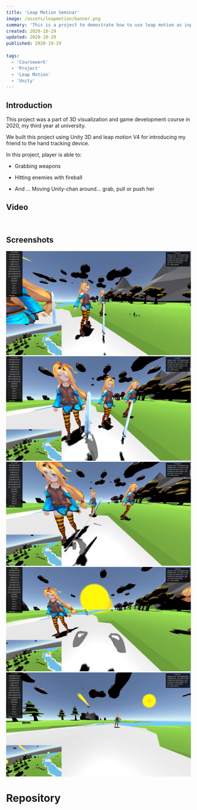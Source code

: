 ```yaml
---
title: 'Leap Motion Seminar'
image: /assets/leapmotion/banner.png
summary: 'This is a project to demostrate how to use leap motion as input in Unity3D'
created: 2020-10-29
updated: 2020-10-29
published: 2020-10-29 

tags:
  - 'Coursework'
  - 'Project'
  - 'Leap Motion'
  - 'Unity'
---
```



## Introduction
This project was a part of 3D visualization and game development course in 2020, my third year at university. 

We built this project using Unity 3D and leap motion V4 for introducing my friend to the hand tracking device.

In this project, player is able to:

- Grabbing weapons

- Hitting enemies with fireball

- And ... Moving Unity-chan around... grab, pull or push her

## Video

<script>
  import GitHub from '$lib/components/extra/github.svelte'
  import { YouTube } from 'sveltekit-embed'
</script>

<YouTube youTubeId="kPbvd_TapNE" />

<br />

## Screenshots
![alt text](/assets/leapmotion/leapmotionseminar(1).png "Leap motion screenshot")
![alt text](/assets/leapmotion/leapmotionseminar(2).png "Leap motion screenshot")
![alt text](/assets/leapmotion/leapmotionseminar(3).png "Leap motion screenshot")
![alt text](/assets/leapmotion/leapmotionseminar(4).png "Leap motion screenshot")
![alt text](/assets/leapmotion/leapmotionseminar(5).png "Leap motion screenshot")


# Repository

<GitHub user="ntvthuyen" repo="leap-motion-seminar-demo"/>

